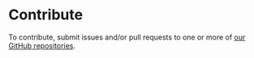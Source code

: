 # Contribute

To contribute, submit issues and/or pull requests to one or more of [our GitHub repositories](https://github.com/FacilityApi/).
